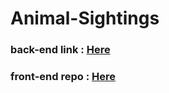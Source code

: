 # Animal-Sightings

### back-end link : [Here](https://shielded-bayou-08137.herokuapp.com/posts/)

### front-end repo : [Here](https://github.com/Caesar11SL/animal-sightings-front)
